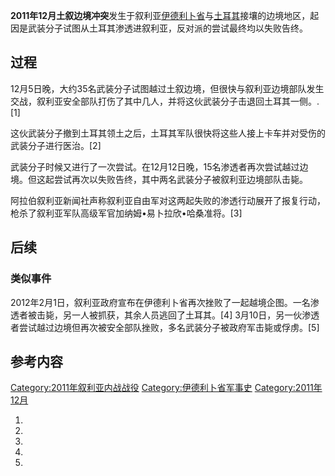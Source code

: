 **2011年12月土叙边境冲突**发生于叙利亚[伊德利卜省](../Page/伊德利卜省.md "wikilink")与[土耳其](../Page/土耳其.md "wikilink")接壤的边境地区，起因是武装分子试图从土耳其渗透进叙利亚，反对派的尝试最终均以失败告终。

## 过程

12月5日晚，大约35名武装分子试图越过土叙边境，但很快与叙利亚边境部队发生交战，叙利亚安全部队打伤了其中几人，并将这伙武装分子击退回土耳其一侧。.\[1\]

这伙武装分子撤到土耳其领土之后，土耳其军队很快将这些人接上卡车并对受伤的武装分子进行医治。\[2\]

武装分子时候又进行了一次尝试。在12月12日晚，15名渗透者再次尝试越过边境。但这起尝试再次以失败告终，其中两名武装分子被叙利亚边境部队击毙。

阿拉伯叙利亚新闻社声称叙利亚自由军对这两起失败的渗透行动展开了报复行动，枪杀了叙利亚军队高级军官加纳姆•易卜拉欣•哈桑准将。\[3\]

## 后续

### 类似事件

2012年2月1日，叙利亚政府宣布在伊德利卜省再次挫败了一起越境企图。一名渗透者被击毙，另一人被抓获，其余人员逃回了土耳其。\[4\] 3月10日，另一伙渗透者尝试越过边境但再次被安全部队挫败，多名武装分子被政府军击毙或俘虏。\[5\]

## 参考内容

[Category:2011年叙利亚内战战役](https://zh.wikipedia.org/wiki/Category:2011年叙利亚内战战役 "wikilink") [Category:伊德利卜省军事史](https://zh.wikipedia.org/wiki/Category:伊德利卜省军事史 "wikilink") [Category:2011年12月](https://zh.wikipedia.org/wiki/Category:2011年12月 "wikilink")

1.
2.
3.
4.
5.